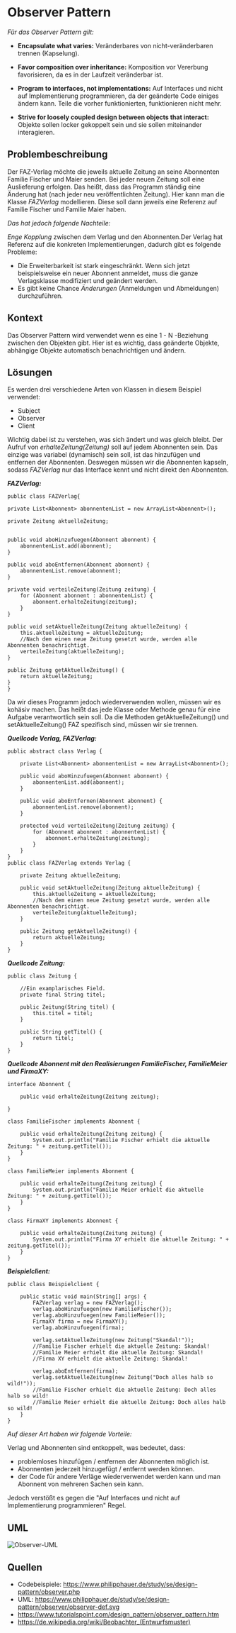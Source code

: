 Observer Pattern
================
*Für das Observer Pattern gilt:*

 - **Encapsulate what varies:** 
 Veränderbares von nicht-veränderbaren trennen (Kapselung).
 
 - **Favor composition over inheritance:**
 Komposition vor Vererbung favorisieren, da es in der Laufzeit veränderbar ist.
 
 - **Program to interfaces, not implementations:**
 Auf Interfaces und nicht auf Implementierung programmieren, da der geänderte Code einiges ändern kann. Teile die vorher funktionierten, funktionieren nicht mehr.
  
 - **Strive for loosely coupled design between objects that interact:**
Objekte sollen locker gekoppelt sein und sie sollen miteinander interagieren.
 
Problembeschreibung
-------------------
Der FAZ-Verlag möchte die jeweils aktuelle Zeitung an seine Abonnenten Familie Fischer und Maier senden. Bei jeder neuen Zeitung soll eine Auslieferung erfolgen. Das heißt, dass das Programm ständig eine Änderung hat (nach jeder neu veröffentlichten Zeitung). Hier kann man die Klasse *FAZVerlag* modellieren. Diese soll dann jeweils eine Referenz auf Familie Fischer und Familie Maier haben.

*Das hat jedoch folgende Nachteile:*

*Enge Kopplung* zwischen dem Verlag und den Abonnenten.Der Verlag hat Referenz auf die konkreten Implementierungen, dadurch gibt es folgende Probleme:

- Die Erweiterbarkeit ist stark eingeschränkt. Wenn sich jetzt beispielsweise ein neuer Abonnent anmeldet, muss die ganze Verlagsklasse modifiziert und geändert werden.
- Es gibt keine Chance *Änderungen* (Anmeldungen und Abmeldungen) durchzuführen.

Kontext
-------------------
Das Observer Pattern wird verwendet wenn es eine 1 - N -Beziehung zwischen den Objekten gibt. Hier ist es wichtig, dass geänderte Objekte, abhängige Objekte automatisch benachrichtigen und ändern.

Lösungen
--------
Es werden drei verschiedene Arten von Klassen in diesem Beispiel verwendet:

 - Subject
 - Observer
 - Client
 
Wichtig dabei ist zu verstehen, was sich ändert und was gleich bleibt. Der Aufruf von *erhalteZeitung(Zeitung)* soll auf jedem Abonnenten sein. Das einzige was variabel (dynamisch) sein soll, ist das hinzufügen und entfernen der Abonnenten. Deswegen müssen wir die Abonnenten kapseln, sodass *FAZVerlag* nur das Interface kennt und nicht direkt den Abonnenten.

***FAZVerlag:***

	public class FAZVerlag{ 

    private List<Abonnent> abonnentenList = new ArrayList<Abonnent>();

    private Zeitung aktuelleZeitung; 


    public void aboHinzufuegen(Abonnent abonnent) { 
        abonnentenList.add(abonnent); 
    } 

    public void aboEntfernen(Abonnent abonnent) { 
        abonnentenList.remove(abonnent); 
    } 

    private void verteileZeitung(Zeitung zeitung) { 
        for (Abonnent abonnent : abonnentenList) { 
            abonnent.erhalteZeitung(zeitung); 
        } 
    } 

    public void setAktuelleZeitung(Zeitung aktuelleZeitung) { 
        this.aktuelleZeitung = aktuelleZeitung; 
        //Nach dem einen neue Zeitung gesetzt wurde, werden alle Abonnenten benachrichtigt. 
        verteileZeitung(aktuelleZeitung); 
    } 

    public Zeitung getAktuelleZeitung() { 
        return aktuelleZeitung; 
    } 
    } 
Da wir dieses Programm jedoch wiederverwenden wollen, müssen wir es kohäsiv machen. Das heißt das jede Klasse oder Methode genau für eine Aufgabe verantwortlich sein soll. Da die Methoden getAktuelleZeitung() und setAktuelleZeitung() FAZ spezifisch sind, müssen wir sie trennen.

***Quellcode Verlag, FAZVerlag:***

	public abstract class Verlag { 
	
	    private List<Abonnent> abonnentenList = new ArrayList<Abonnent>(); 
	
	    public void aboHinzufuegen(Abonnent abonnent) { 
	        abonnentenList.add(abonnent); 
	    } 
	
	    public void aboEntfernen(Abonnent abonnent) { 
	        abonnentenList.remove(abonnent); 
	    } 
	
	    protected void verteileZeitung(Zeitung zeitung) { 
	        for (Abonnent abonnent : abonnentenList) { 
	            abonnent.erhalteZeitung(zeitung); 
	        } 
	    } 
	} 
	public class FAZVerlag extends Verlag { 
	
	    private Zeitung aktuelleZeitung; 
	
	    public void setAktuelleZeitung(Zeitung aktuelleZeitung) { 
	        this.aktuelleZeitung = aktuelleZeitung; 
	        //Nach dem einen neue Zeitung gesetzt wurde, werden alle Abonnenten benachrichtigt. 
	        verteileZeitung(aktuelleZeitung); 
	    } 
	
	    public Zeitung getAktuelleZeitung() { 
	        return aktuelleZeitung; 
	    } 
	} 			
	
***Quellcode Zeitung:***

	public class Zeitung { 
	
	    //Ein examplarisches Field. 
	    private final String titel; 
	
	    public Zeitung(String titel) { 
	        this.titel = titel; 
	    } 
	
	    public String getTitel() { 
	        return titel; 
	    } 
	}  

***Quellcode Abonnent mit den Realisierungen FamilieFischer, FamilieMeier und FirmaXY:***

	interface Abonnent { 
	
	    public void erhalteZeitung(Zeitung zeitung); 
	
	} 
	
	class FamilieFischer implements Abonnent { 
	
	    public void erhalteZeitung(Zeitung zeitung) { 
	        System.out.println("Familie Fischer erhielt die aktuelle Zeitung: " + zeitung.getTitel()); 
	    } 
	} 
	
	class FamilieMeier implements Abonnent { 
	
	    public void erhalteZeitung(Zeitung zeitung) { 
	        System.out.println("Familie Meier erhielt die aktuelle Zeitung: " + zeitung.getTitel()); 
	    } 
	} 
	
	class FirmaXY implements Abonnent { 
	
	    public void erhalteZeitung(Zeitung zeitung) { 
	        System.out.println("Firma XY erhielt die aktuelle Zeitung: " + zeitung.getTitel()); 
	    } 
	}  	
***Beispielclient:***
	
	public class Beispielclient { 
	
	    public static void main(String[] args) { 
	        FAZVerlag verlag = new FAZVerlag(); 
	        verlag.aboHinzufuegen(new FamilieFischer()); 
	        verlag.aboHinzufuegen(new FamilieMeier()); 
	        FirmaXY firma = new FirmaXY(); 
	        verlag.aboHinzufuegen(firma); 
	
	        verlag.setAktuelleZeitung(new Zeitung("Skandal!")); 
	        //Familie Fischer erhielt die aktuelle Zeitung: Skandal! 
	        //Familie Meier erhielt die aktuelle Zeitung: Skandal! 
	        //Firma XY erhielt die aktuelle Zeitung: Skandal! 
	
	        verlag.aboEntfernen(firma); 
	        verlag.setAktuelleZeitung(new Zeitung("Doch alles halb so wild!")); 
	        //Familie Fischer erhielt die aktuelle Zeitung: Doch alles halb so wild! 
	        //Familie Meier erhielt die aktuelle Zeitung: Doch alles halb so wild! 
	    } 
	} 	


*Auf dieser Art haben wir folgende Vorteile:*

Verlag und Abonnenten sind entkoppelt, was bedeutet, dass:
- problemloses hinzufügen / entfernen der Abonnenten möglich ist.
- Abonnenten jederzeit hinzugefügt / entfernt werden können.
- der Code für andere Verläge wiederverwendet werden kann und man Abonnent von mehreren Sachen sein kann.

Jedoch verstößt es gegen die "Auf Interfaces und nicht auf Implementierung programmieren" Regel.
	
UML
--------	

![Observer-UML](https://www.philipphauer.de/study/se/design-pattern/observer/observer-def.svg)

	
Quellen
-------
- Codebeispiele: https://www.philipphauer.de/study/se/design-pattern/observer.php
- UML: https://www.philipphauer.de/study/se/design-pattern/observer/observer-def.svg
- https://www.tutorialspoint.com/design_pattern/observer_pattern.htm
- https://de.wikipedia.org/wiki/Beobachter_(Entwurfsmuster)



